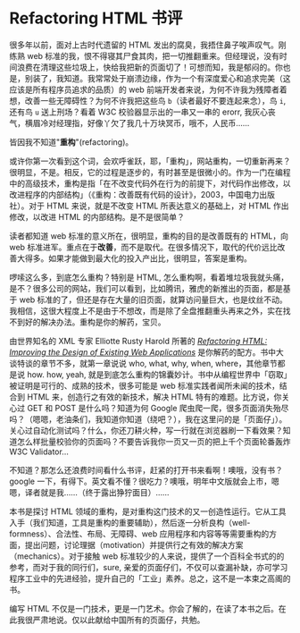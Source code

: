 # Refactoring HTML 书评

很多年以前，面对上古时代遗留的 HTML 发出的腐臭，我捂住鼻子唉声叹气。刚练熟 web 标准的我，恨不得寝其尸食其肉，把一切推翻重来。但经理说，没有时间浪费在清理这些垃圾上，快给我把新的页面切了！可想而知，我是郁闷的。你也是，别装了，我知道。我常常处于崩溃边缘，作为一个有深度爱心和追求完美（这应该是所有程序员追求的品质）的 web 前端开发者来说，为何不许我为残障者着想，改善一些无障碍性？为何不许我把这些鸟 `b`（读者最好不要连起来念），鸟 `i`, 还有鸟 `u` 送上刑场？看着 W3C 校验器显示出的一串又一串的 erorr, 我灰心丧气，横眉冷对经理指，好像丫欠了我几十万块冥币，哦不，人民币……

皆因我不知道"**重构**"(refactoring)。

或许你第一次看到这个词，会欢呼雀跃，耶，「重构」，网站重构，一切重新再来？很明显，不是。相反，它的过程是逐步的，有时甚至是很微小的。作为一门在编程中的高级技术，重构是指「在不改变代码外在行为的前提下，对代码作出修改，以改进程序的内部结构」（《重构：改善既有代码的设计》，2003，中国电力出版社）。对于 HTML 来说，就是不改变 HTML 所表达意义的基础上，对 HTML 作出修改，以改进 HTML 的内部结构。是不是很简单？

读者都知道 web 标准的意义所在，很明显，重构的目的是改善既有的 HTML，向 web 标准进军。重点在于**改善**，而不是取代。在很多情况下，取代的代价远比改善大得多。如果才能做到最大化的投入产出比，很明显，答案是重构。

啰嗦这么多，到底怎么重构？特别是 HTML, 怎么重构啊，看着堆垃圾我就头痛，是不？很多公司的网站，我们可以看到，比如腾讯，雅虎的新推出的页面，都是基于 web 标准的了，但还是存在大量的旧页面，就算访问量巨大，也是纹丝不动。我相信，这很大程度上不是由于不想改，而是除了全盘推翻重头再来之外，实在找不到好的解决办法。重构是你的解药，宝贝。

由世界知名的 XML 专家 Elliotte Rusty Harold 所著的 [_Refactoring HTML: Improving the Design of Existing Web Applications_][0] 是你解药的配方。书中大谈特谈的章节不多，就第一章说说 who, what, why, when, where，其他章节都是说 how. how, yeah, 就是到底怎么重构的锦囊妙计。书中从编程世界中「窃取」被证明是可行的、成熟的技术，很多可能是 web 标准实践者闻所未闻的技术，结合到 HTML 来，创造行之有效的新技术，解决 HTML 特有的难题。比方说，你关心过 GET 和 POST 是什么吗？知道为何 Google 爬虫爬一爬，很多页面消失殆尽吗？（嗯嗯，老油条们，我知道你知道（绕吧？），我在这里问的是「页面仔」）。关心过自动化测试吗？什么，你还刀耕火种，写一行就在浏览器刷一下看效果？知道怎么样批量校验你的页面吗？不要告诉我你一页又一页的把上千个页面轮番轰炸 W3C Validator...

不知道？那怎么还浪费时间看什么书评，赶紧的打开书来看啊！噢哦，没有书？google 一下，有得下。英文看不懂？很吃力？噢哦，明年中文版就会上市，嗯嗯，译者就是我……（终于露出狰狞面目）……

本书是探讨 HTML 领域的重构，是对重构这门技术的又一创造性运行。它从工具入手（我们知道，工具是重构的重要辅助），然后逐一分析良构（well-formness）、合法性、布局、无障碍、web 应用程序和内容等等需要重构的方面，提出问题，讨论理据（motivation）并提供行之有效的解决方案（mechanics）。对于接触 web 标准较少的人来说，提供了一个百科全书式的的参考，而对于我的同行们，sure, 亲爱的页面仔们，不仅可以查漏补缺，亦可学习程序工业中的先进经验，提升自己的「工业」素养。总之，这不是一本束之高阁的书。

编写 HTML 不仅是一门技术，更是一门艺术。你会了解的，在读了本书之后。在此我很严肃地说。仅以此献给中国所有的页面仔，共勉。

[0]: http://www.amazon.com/Refactoring-HTML-Improving-Applications-Addison-Wesley/dp/0321503635/ref=pd_bbs_sr_1?ie=UTF8&s=books&qid=1211817642&sr=8-1
